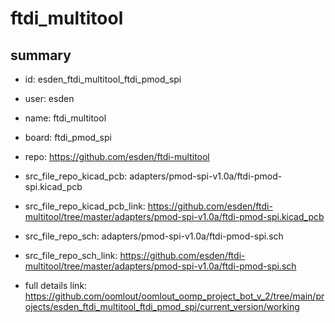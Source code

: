 # ftdi_multitool
 
## summary 
* id: esden_ftdi_multitool_ftdi_pmod_spi
* user: esden
* name: ftdi_multitool
* board: ftdi_pmod_spi
* repo: https://github.com/esden/ftdi-multitool
* src_file_repo_kicad_pcb: adapters/pmod-spi-v1.0a/ftdi-pmod-spi.kicad_pcb
* src_file_repo_kicad_pcb_link: https://github.com/esden/ftdi-multitool/tree/master/adapters/pmod-spi-v1.0a/ftdi-pmod-spi.kicad_pcb


* src_file_repo_sch: adapters/pmod-spi-v1.0a/ftdi-pmod-spi.sch
* src_file_repo_sch_link: https://github.com/esden/ftdi-multitool/tree/master/adapters/pmod-spi-v1.0a/ftdi-pmod-spi.sch
* full details link: https://github.com/oomlout/oomlout_oomp_project_bot_v_2/tree/main/projects/esden_ftdi_multitool_ftdi_pmod_spi/current_version/working  







